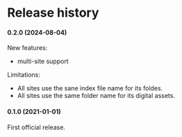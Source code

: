# Release history

#### 0.2.0 (2024-08-04)
New features:
- multi-site support

Limitations:
- All sites use the sane index file name for its foldes.
- All sites use the same folder name for its digital assets.

#### 0.1.0 (2021-01-01)

First official release.